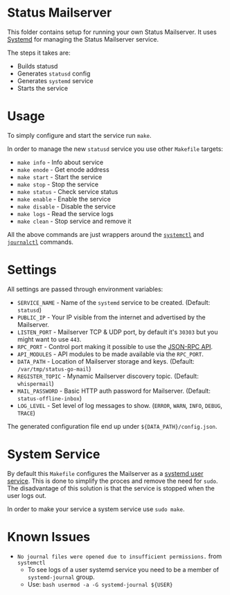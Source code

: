 # Status Mailserver

This folder contains setup for running your own Status Mailserver.
It uses [Systemd](https://www.freedesktop.org/wiki/Software/systemd/) for managing the Status Mailserver service.

The steps it takes are:

* Builds statusd
* Generates `statusd` config
* Generates `systemd` service
* Starts the service

# Usage

To simply configure and start the service run `make`.

In order to manage the new `statusd` service you use other `Makefile` targets:

* `make info` - Info about service
* `make enode` - Get enode address
* `make start` - Start the service
* `make stop` - Stop the service
* `make status` - Check service status
* `make enable` - Enable the service
* `make disable` - Disable the service
* `make logs` - Read the service logs
* `make clean` - Stop service and remove it

All the above commands are just wrappers around the [`systemctl`](http://man7.org/linux/man-pages/man1/systemctl.1.html) and [`journalctl`](http://man7.org/linux/man-pages/man1/journalctl.1.html) commands.

# Settings

All settings are passed through environment variables:

* `SERVICE_NAME` - Name of the `systemd` service to be created. (Default: `statusd`)
* `PUBLIC_IP` - Your IP visible from the internet and advertised by the Mailserver.
* `LISTEN_PORT` - Mailserver TCP & UDP port, by default it's `30303` but you might want to use `443`.
* `RPC_PORT` - Control port making it possible to use the [JSON-RPC API](https://github.com/ethereum/wiki/wiki/JSON-RPC).
* `API_MODULES` - API modules to be made available via the `RPC_PORT`.
* `DATA_PATH` - Location of Mailserver storage and keys. (Default: `/var/tmp/status-go-mail`)
* `REGISTER_TOPIC` - Mynamic Mailserver discovery topic. (Default: `whispermail`)
* `MAIL_PASSWORD` - Basic HTTP auth password for Mailserver. (Default: `status-offline-inbox`)
* `LOG_LEVEL` - Set level of log messages to show. (`ERROR`, `WARN`, `INFO`, `DEBUG`, `TRACE`)

The generated configuration file end up under `${DATA_PATH}/config.json`.

# System Service

By default this `Makefile` configures the Mailserver as a [systemd user service](https://www.freedesktop.org/software/systemd/man/user@.service.html). This is done to simplify the proces and remove the need for `sudo`. The disadvantage of this solution is that the service is stopped when the user logs out.

In order to make your service a system service use `sudo make`.

# Known Issues

* `No journal files were opened due to insufficient permissions.` from `systemctl`
  - To see logs of a user systemd service you need to be a member of `systemd-journal` group.
  - Use: `bash usermod -a -G systemd-journal ${USER}`

